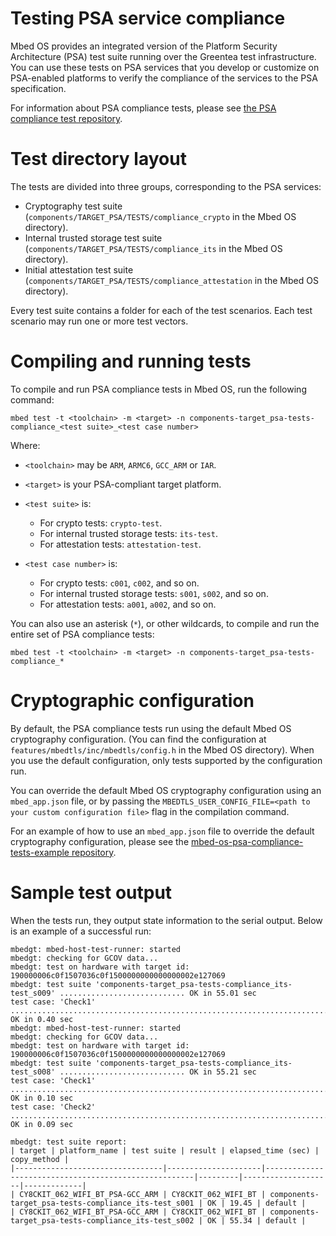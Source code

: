 <h1 id="psa-compliance-port">Testing PSA service compliance</h1>

Mbed OS provides an integrated version of the Platform Security Architecture (PSA) test suite running over the Greentea test infrastructure. You can use these tests on PSA services that you develop or customize on PSA-enabled platforms to verify the compliance of the services to the PSA specification.

For information about PSA compliance tests, please see [the PSA compliance test repository](https://github.com/ARM-software/psa-arch-tests).

# Test directory layout

The tests are divided into three groups, corresponding to the PSA services:

- Cryptography test suite (`components/TARGET_PSA/TESTS/compliance_crypto` in the Mbed OS directory).
- Internal trusted storage test suite (`components/TARGET_PSA/TESTS/compliance_its` in the Mbed OS directory).
- Initial attestation test suite (`components/TARGET_PSA/TESTS/compliance_attestation` in the Mbed OS directory).

Every test suite contains a folder for each of the test scenarios. Each test scenario may run one or more test vectors.

# Compiling and running tests

To compile and run PSA compliance tests in Mbed OS, run the following command:

```
mbed test -t <toolchain> -m <target> -n components-target_psa-tests-compliance_<test suite>_<test case number>
```
Where:

- `<toolchain>` may be `ARM`, `ARMC6`, `GCC_ARM` or `IAR`.

- `<target>` is your PSA-compliant target platform.

- `<test suite>` is:
   - For crypto tests: `crypto-test`.
   - For internal trusted storage tests: `its-test`.
   - For attestation tests: `attestation-test`.

- `<test case number>` is:
   - For crypto tests: `c001`, `c002`, and so on.
   - For internal trusted storage tests: `s001`, `s002`, and so on.
   - For attestation tests: `a001`, `a002`, and so on.

You can also use an asterisk (`*`), or other wildcards, to compile and run the entire set of PSA compliance tests:

```
mbed test -t <toolchain> -m <target> -n components-target_psa-tests-compliance_*
```

# Cryptographic configuration

By default, the PSA compliance tests run using the default Mbed OS cryptography configuration. (You can find the configuration at `features/mbedtls/inc/mbedtls/config.h` in the Mbed OS directory). When you use the default configuration, only tests supported by the configuration run.

You can override the default Mbed OS cryptography configuration using an `mbed_app.json` file, or by passing the `MBEDTLS_USER_CONFIG_FILE=<path to your custom configuration file>` flag in the compilation command.

For an example of how to use an `mbed_app.json` file to override the default cryptography configuration, please see the [mbed-os-psa-compliance-tests-example repository](https://github.com/ARMmbed/mbed-os-psa-compliance-tests-example).

# Sample test output

When the tests run, they output state information to the serial output. Below is an example of a successful run:

```
mbedgt: mbed-host-test-runner: started
mbedgt: checking for GCOV data...
mbedgt: test on hardware with target id: 190000006c0f1507036c0f1500000000000000002e127069
mbedgt: test suite 'components-target_psa-tests-compliance_its-test_s009' ............................ OK in 55.01 sec
test case: 'Check1' .......................................................................... OK in 0.40 sec
mbedgt: mbed-host-test-runner: started
mbedgt: checking for GCOV data...
mbedgt: test on hardware with target id: 190000006c0f1507036c0f1500000000000000002e127069
mbedgt: test suite 'components-target_psa-tests-compliance_its-test_s008' ............................ OK in 55.21 sec
test case: 'Check1' .......................................................................... OK in 0.10 sec
test case: 'Check2' .......................................................................... OK in 0.09 sec

mbedgt: test suite report:
| target | platform_name | test suite | result | elapsed_time (sec) | copy_method |
|---------------------------------|---------------------|------------------------------------------------------|---------|--------------------|-------------|
| CY8CKIT_062_WIFI_BT_PSA-GCC_ARM | CY8CKIT_062_WIFI_BT | components-target_psa-tests-compliance_its-test_s001 | OK | 19.45 | default |
| CY8CKIT_062_WIFI_BT_PSA-GCC_ARM | CY8CKIT_062_WIFI_BT | components-target_psa-tests-compliance_its-test_s002 | OK | 55.34 | default |
```
